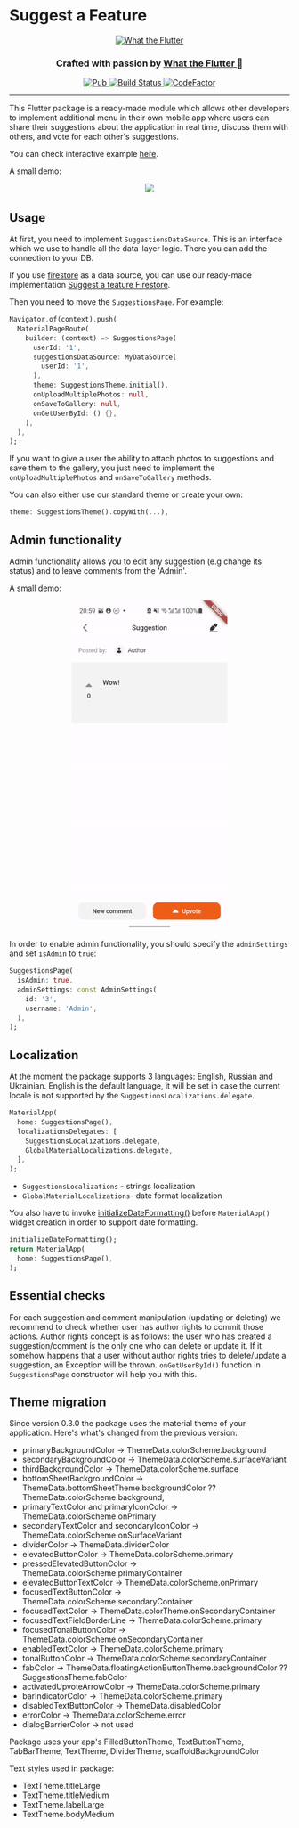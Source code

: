 # Suggest a Feature

<p align="center">
  <a href="https://flutter.wtf/">
    <img alt="What the Flutter" src="https://static.tildacdn.com/tild6330-3461-4139-a163-666435336663/Group_13.svg" height=140/>
  </a>
</p>

<p align="center">
  <h3 align="center">Crafted with passion by
    <a href="https://flutter.wtf/">
    What the Flutter
    </a> 🦜
  </h3>
</p>

<p align="center">
  <a href="https://pub.dartlang.org/packages/suggest_a_feature">
    <img alt="Pub" src="https://img.shields.io/pub/v/suggest_a_feature" />
  </a>
  <a href="https://github.com/What-the-Flutter/Suggest-a-Feature/actions/workflows/build.yml?query=workflow%3ABuild">
    <img alt="Build Status" src="https://github.com/What-the-Flutter/Suggest-a-Feature/actions/workflows/build.yml/badge.svg?event=push"/>
  </a>
  <a href="https://www.codefactor.io/repository/github/what-the-flutter/suggest-a-feature">
    <img alt="CodeFactor" src="https://www.codefactor.io/repository/github/what-the-flutter/suggest-a-feature/badge"/>
  </a>
</p>

---

This Flutter package is a ready-made module which allows other developers to implement additional
menu in their own mobile app where users can share their suggestions about the application in real
time, discuss them with others, and vote for each other's suggestions.

You can check interactive example [here](https://flutterwtf.github.io/Suggest-a-Feature/#/).

A small demo:

<p align="center">
  <img src="https://github.com/What-the-Flutter/Suggest-a-Feature/assets/93796040/adb45e1d-204e-4614-932d-3c73d4899a05"/>
</p>

## Usage

At first, you need to implement `SuggestionsDataSource`. This is an interface which we use to handle
all the data-layer logic. There you can add the connection to your DB.

If you use [firestore](https://firebase.google.cn/docs/firestore?hl=en) as a data source, you can
use our ready-made implementation [Suggest a feature Firestore](https://pub.dev/packages/suggest_a_feature_firestore).

Then you need to move the `SuggestionsPage`. For example:

``` dart
Navigator.of(context).push(
  MaterialPageRoute(
    builder: (context) => SuggestionsPage(
      userId: '1',
      suggestionsDataSource: MyDataSource(
        userId: '1',
      ),
      theme: SuggestionsTheme.initial(),
      onUploadMultiplePhotos: null,
      onSaveToGallery: null,
      onGetUserById: () {},
    ),
  ),
);
```

If you want to give a user the ability to attach photos to suggestions and save them to the gallery,
you just need to implement the `onUploadMultiplePhotos` and `onSaveToGallery` methods.

You can also either use our standard theme or create your own:

``` dart
theme: SuggestionsTheme().copyWith(...),
```

## Admin functionality

Admin functionality allows you to edit any suggestion (e.g change its' status) and to leave comments from the 'Admin'.

A small demo:

<p align="center">
  <img src="https://raw.githubusercontent.com/What-the-Flutter/Suggest-a-Feature/master/example/assets/suggest_a_feature_admin.gif" width="280" />
</p>

In order to enable admin functionality, you should specify the `adminSettings` and set `isAdmin` to `true`:

``` dart
SuggestionsPage(
  isAdmin: true,
  adminSettings: const AdminSettings(
    id: '3',
    username: 'Admin',
  ),
);
```

## Localization

At the moment the package supports 3 languages: English, Russian and Ukrainian.
English is the default language, it will be set in case the current locale is not supported by the `SuggestionsLocalizations.delegate`.

``` dart
MaterialApp(
  home: SuggestionsPage(),
  localizationsDelegates: [
    SuggestionsLocalizations.delegate,
    GlobalMaterialLocalizations.delegate,
  ],
);
```

- `SuggestionsLocalizations` - strings localization
- `GlobalMaterialLocalizations`- date format localization

You also have to invoke [initializeDateFormatting()](https://api.flutter.dev/flutter/date_symbol_data_local/initializeDateFormatting.html) before `MaterialApp()` widget creation in order to support date formatting.

``` dart
initializeDateFormatting();
return MaterialApp(
  home: SuggestionsPage(),
);
```

## Essential checks

For each suggestion and comment manipulation (updating or deleting) we recommend to check whether
user has author rights to commit those actions. Author rights concept is as follows: the user who
has created a suggestion/comment is the only one who can delete or update it. If it somehow happens
that a user without author rights tries to delete/update a suggestion, an Exception will be thrown.
`onGetUserById()` function in `SuggestionsPage` constructor will help you with this.

## Theme migration

Since version 0.3.0 the package uses the material theme of your application. Here's what's changed from the previous version:
* primaryBackgroundColor -> ThemeData.colorScheme.background
* secondaryBackgroundColor -> ThemeData.colorScheme.surfaceVariant
* thirdBackgroundColor -> ThemeData.colorScheme.surface
* bottomSheetBackgroundColor -> ThemeData.bottomSheetTheme.backgroundColor ?? ThemeData.colorScheme.background,
* primaryTextColor and primaryIconColor -> ThemeData.colorScheme.onPrimary
* secondaryTextColor and secondaryIconColor -> ThemeData.colorScheme.onSurfaceVariant
* dividerColor -> ThemeData.dividerColor
* elevatedButtonColor -> ThemeData.colorScheme.primary
* pressedElevatedButtonColor -> ThemeData.colorScheme.primaryContainer
* elevatedButtonTextColor -> ThemeData.colorScheme.onPrimary
* focusedTextButtonColor -> ThemeData.colorScheme.secondaryContainer
* focusedTextColor -> ThemeData.colorTheme.onSecondaryContainer
* focusedTextFieldBorderLine -> ThemeData.colorScheme.primary
* focusedTonalButtonColor -> ThemeData.colorScheme.onSecondaryContainer
* enabledTextColor -> ThemeData.colorScheme.primary
* tonalButtonColor -> ThemeData.colorScheme.secondaryContainer
* fabColor -> ThemeData.floatingActionButtonTheme.backgroundColor ?? SuggestionsTheme.fabColor
* activatedUpvoteArrowColor -> ThemeData.colorScheme.primary
* barIndicatorColor -> ThemeData.colorScheme.primary
* disabledTextButtonColor -> ThemeData.disabledColor
* errorColor -> ThemeData.colorScheme.error
* dialogBarrierColor -> not used

Package uses your app's FilledButtonTheme, TextButtonTheme, TabBarTheme, TextTheme, DividerTheme, scaffoldBackgroundColor

Text styles used in package:
* TextTheme.titleLarge
* TextTheme.titleMedium
* TextTheme.labelLarge
* TextTheme.bodyMedium